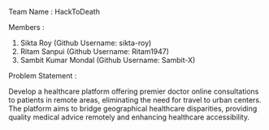 Team Name : HackToDeath

Members :

1. Sikta Roy (Github Username: sikta-roy)
2. Ritam Sanpui (Github Username: Ritam1947)
3. Sambit Kumar Mondal (Github Username: Sambit-X)

Problem Statement :

Develop a healthcare platform offering premier doctor online consultations to patients in remote areas, eliminating the need for travel to urban centers. The platform aims to bridge geographical healthcare disparities, providing quality medical advice remotely and enhancing healthcare accessibility.

